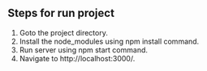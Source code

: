 ## Steps for run project

1. Goto the project directory.
2. Install the node_modules using npm install command.
3. Run server using npm start command.
4. Navigate to http://localhost:3000/.